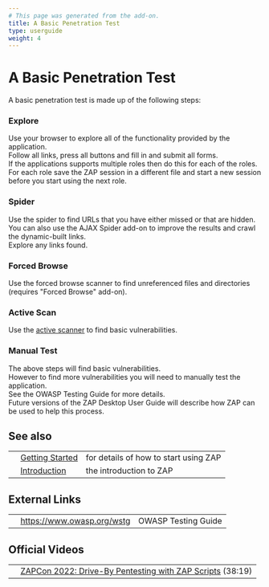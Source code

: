 ```yaml
---
# This page was generated from the add-on.
title: A Basic Penetration Test
type: userguide
weight: 4
---
```


# A Basic Penetration Test

A basic penetration test is made up of the following steps:

### Explore

Use your browser to explore all of the functionality provided by the application.  
Follow all links, press all buttons and fill in and submit all forms.  
If the applications supports multiple roles then do this for each of the roles.  
For each role save the ZAP session in a different file and start a new session before you start using the next role.

### Spider

Use the spider to find URLs that you have either missed or that are hidden. You can also use the AJAX Spider add-on to improve the results and crawl the dynamic-built links.  
Explore any links found.

### Forced Browse

Use the forced browse scanner to find unreferenced files and directories (requires "Forced Browse" add-on).  

### Active Scan

Use the [active scanner](/docs/desktop/start/features/ascan/) to find basic vulnerabilities.  

### Manual Test

The above steps will find basic vulnerabilities.  
However to find more vulnerabilities you will need to manually test the application.  
See the OWASP Testing Guide for more details.  
Future versions of the ZAP Desktop User Guide will describe how ZAP can be used to help this process.  

## See also

|   |                                         |                                       |
|---|-----------------------------------------|---------------------------------------|
|   | [Getting Started](/docs/desktop/start/) | for details of how to start using ZAP |
|   | [Introduction](/docs/desktop/)          | the introduction to ZAP               |

## External Links

|   |                            |                     |
|---|----------------------------|---------------------|
|   | https://www.owasp.org/wstg | OWASP Testing Guide |

## Official Videos

|   |                                                                                                          |
|---|----------------------------------------------------------------------------------------------------------|
|   | [ZAPCon 2022: Drive-By Pentesting with ZAP Scripts](https://www.youtube.com/watch?v=AqZdqAK9S2g) (38:19) |
